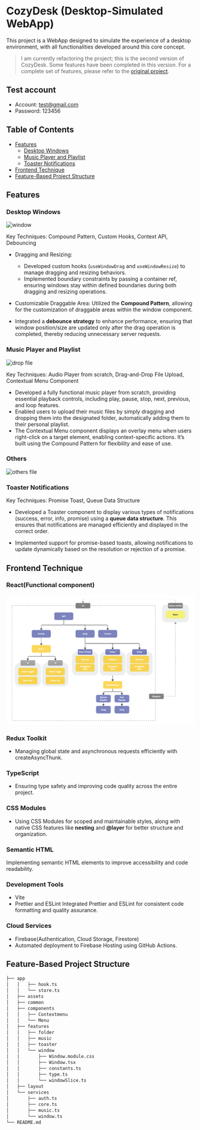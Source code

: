 # CozyDesk (Desktop-Simulated WebApp)

This project is a WebApp designed to simulate the experience of a desktop environment, with all functionalities developed around this core concept.

> I am currently refactoring the project; this is the second version of CozyDesk. Some features have been completed in this version. For a complete set of features, please refer to the [original project](https://cozydesk-861ed.web.app/).

## Test account

- Account: test@gmail.com
- Password: 123456

## Table of Contents

- [Features](#features)
  - [Desktop Windows](#desktop-windows)
  - [Music Player and Playlist](#music-player-and-playlist)
   - [Toaster Notifications](#toaster-notifications)
- [Frontend Technique](#frontend-technique)
- [Feature-Based Project Structure](#feature-based-project-structure)


## Features
### Desktop Windows

![window](/public/readme/window.gif)

Key Techniques: Compound Pattern, Custom Hooks, Context API, Debouncing

- Dragging and Resizing: 
  - Developed custom hooks (`useWindowDrag` and `useWindowResize`) to manage dragging and resizing behaviors.
  - Implemented boundary constraints by passing a container ref, ensuring windows stay within defined boundaries during both dragging and resizing operations.

- Customizable Draggable Area:
Utilized the **Compound Pattern**, allowing for the customization of draggable areas within the window component.

- Integrated a **debounce strategy** to enhance performance, ensuring that window position/size are updated only after the drag operation is completed, thereby reducing unnecessary server requests.

### Music Player and Playlist

![drop file](/public/readme/dropfile.gif)

Key Techniques: Audio Player from scratch, Drag-and-Drop File Upload, Contextual Menu Component

- Developed a fully functional music player from scratch, providing essential playback controls, including play, pause, stop, next, previous, and loop features.
- Enabled users to upload their music files by simply dragging and dropping them into the designated folder, automatically adding them to their personal playlist.
- The Contextual Menu component displays an overlay menu when users right-click on a target element, enabling context-specific actions. It’s built using the Compound Pattern for flexibility and ease of use.

### Others
![others file](/public/readme/others.gif)

### Toaster Notifications
Key Techniques: Promise Toast, Queue Data Structure

- Developed a Toaster component to display various types of notifications (success, error, info, promise) using a **queue data structure**. This ensures that notifications are managed efficiently and displayed in the correct order.

- Implemented support for promise-based toasts, allowing notifications to update dynamically based on the resolution or rejection of a promise.

## Frontend Technique
### React(Functional component)
![react component](/public/readme/react-component.png)

### Redux Toolkit
- Managing global state and asynchronous requests efficiently with createAsyncThunk.

### TypeScript
- Ensuring type safety and improving code quality across the entire project.

### CSS Modules
- Using CSS Modules for scoped and maintainable styles, along with native CSS features like **nesting** and **@layer** for better structure and organization.

### Semantic HTML
Implementing semantic HTML elements to improve accessibility and code readability.

### Development Tools
- Vite
- Prettier and ESLint
    Integrated Prettier and ESLint for consistent code formatting and quality assurance.

### Cloud Services
- Firebase(Authentication, Cloud Storage, Firestore)
- Automated deployment to Firebase Hosting using GitHub Actions.


## Feature-Based Project Structure

    ├── app
    │   │   ├── hook.ts
    │   │   └── store.ts
    │   ├── assets
    │   ├── common
    │   ├── components
    │   │   ├── Contextmenu
    │   │   └── Menu
    │   ├── features
    │   │   ├── folder
    │   │   ├── music
    │   │   ├── toaster
    │   │   └── window
    │   │       ├── Window.module.css
    │   │       ├── Window.tsx
    │   │       ├── constants.ts
    │   │       ├── type.ts
    │   │       └── windowSlice.ts
    │   ├── layout
    │   └── services
    │       ├── auth.ts
    │       ├── core.ts
    │       ├── music.ts
    │       └── window.ts
    └── README.md